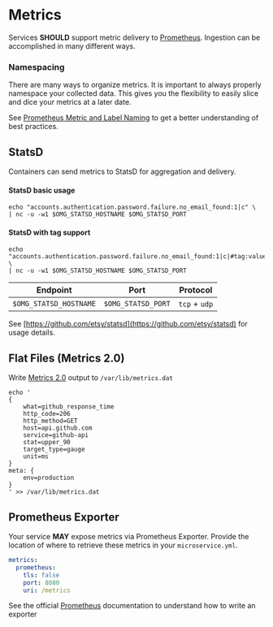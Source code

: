 # Metrics <Badge text="future" type="warn"/>

Services **SHOULD** support metric delivery to [Prometheus](https://prometheus.io). Ingestion can be accomplished in many different ways.

### Namespacing

There are many ways to organize metrics. It is important to always properly namespace your collected data. This gives you the flexibility to easily slice and dice your metrics at a later date.

See [Prometheus Metric and Label Naming](https://prometheus.io/docs/practices/naming/) to get a better understanding of best practices.

## StatsD

Containers can send metrics to StatsD for aggregation and delivery.

#### StatsD basic usage

```shell
echo "accounts.authentication.password.failure.no_email_found:1|c" \
| nc -u -w1 $OMG_STATSD_HOSTNAME $OMG_STATSD_PORT
```

#### StatsD with tag support

```shell
echo "accounts.authentication.password.failure.no_email_found:1|c|#tag:value,another_tag:another_value" \
| nc -u -w1 $OMG_STATSD_HOSTNAME $OMG_STATSD_PORT
```

| Endpoint               | Port               | Protocol      |
| ---------------------- | ------------------ | ------------- |
| `$OMG_STATSD_HOSTNAME` | `$OMG_STATSD_PORT` | `tcp` + `udp` |

See [https://github.com/etsy/statsd](https://github.com/etsy/statsd) for usage details.

## Flat Files (Metrics 2.0)

Write [Metrics 2.0](http://metrics20.org/) output to `/var/lib/metrics.dat`

```shell
echo '
{
    what=github_response_time
    http_code=206
    http_method=GET
    host=api.github.com
    service=github-api
    stat=upper_90
    target_type=gauge
    unit=ms
}
meta: {
    env=production
}
' >> /var/lib/metrics.dat
```

## Prometheus Exporter

Your service **MAY** expose metrics via Prometheus Exporter. Provide the location of where to retrieve these metrics in your `microservice.yml`.

```yaml
metrics:
  prometheus:
    tls: false
    port: 8080
    uri: /metrics
```

See the official [Prometheus](https://prometheus.io/docs/instrumenting/exporters/) documentation to understand how to write an exporter

<!--
# Details

The service **MAY** provide additional details about metrics in the `microservice.yml` assist end users in understanding the metrics.

```yaml
metrics:
    details:
        github_response_time:
            help: Time in milliseconds GitHub takes takes to return results
```
-->
